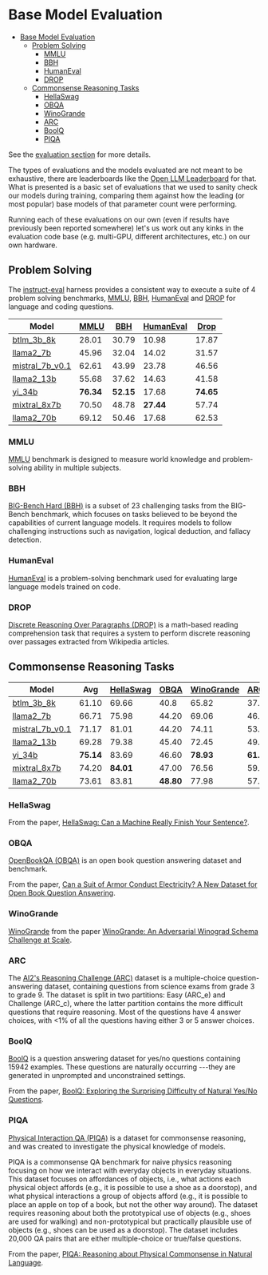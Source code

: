# Base Model Evaluation

- [Base Model Evaluation](#base-model-evaluation)
  - [Problem Solving](#problem-solving)
    - [MMLU](#mmlu)
    - [BBH](#bbh)
    - [HumanEval](#humaneval)
    - [DROP](#drop)
  - [Commonsense Reasoning Tasks](#commonsense-reasoning-tasks)
    - [HellaSwag](#hellaswag)
    - [OBQA](#obqa)
    - [WinoGrande](#winogrande)
    - [ARC](#arc)
    - [BoolQ](#boolq)
    - [PIQA](#piqa)

See the [evaluation section](../evaluation/) for more details.

The types of evaluations and the models evaluated are not meant to be exhaustive, there are leaderboards like the [Open LLM Leaderboard](https://huggingface.co/spaces/HuggingFaceH4/open_llm_leaderboard) for that. What is presented is a basic set of evaluations that we used to sanity check our models during training, comparing them against how the leading (or most popular) base models of that parameter count were performing.

Running each of these evaluations on our own (even if results have previously been reported somewhere) let's us work out any kinks in the evaluation code base (e.g. multi-GPU, different architectures, etc.) on our own hardware.

## Problem Solving

The [instruct-eval](https://github.com/declare-lab/instruct-eval) harness provides a consistent way to execute a suite of 4 problem solving benchmarks, [MMLU](#mmlu), [BBH](#bbh), [HumanEval](#humaneval) and [DROP](#drop) for language and coding questions.

| Model                    | [MMLU](#mmlu)  | [BBH](#bbh)   | [HumanEval](#humaneval) | [Drop](#drop)  |
|--------------------------|-------|-------|-----------|-------|
| [btlm_3b_8k](https://huggingface.co/cerebras/btlm-3b-8k-base) | 28.01	| 30.79 |	10.98 |	17.87 |
| [llama2_7b](../architecture/LLAMA2.md) | 45.96 | 32.04 | 14.02     | 31.57 |
| [mistral_7b_v0.1](https://huggingface.co/mistralai/Mistral-7B-v0.1) | 62.61 | 43.99 | 23.78     | 46.56 |
| [llama2_13b](../architecture/LLAMA2.md) | 55.68 | 37.62 | 14.63     | 41.58 |
| [yi_34b](https://huggingface.co/01-ai/Yi-34B) | **76.34** | **52.15** | 17.68     | **74.65** |
| [mixtral_8x7b](../architecture/Mixtral.md) | 70.50 | 48.78 | **27.44**     | 57.74 |
| [llama2_70b](../architecture/LLAMA2.md) | 69.12 | 50.46 | 17.68     | 62.53 |

### MMLU

[MMLU](https://arxiv.org/abs/2009.03300v3) benchmark is designed to measure world knowledge and problem-solving ability in multiple subjects.

### BBH

[BIG-Bench Hard (BBH)](https://github.com/google/BIG-bench) is a subset of 23 challenging tasks from the BIG-Bench benchmark, which focuses on tasks believed to be beyond the capabilities of current language models. It requires models to follow challenging instructions such as navigation, logical deduction, and fallacy detection.

### HumanEval

[HumanEval](https://github.com/openai/human-eval) is a problem-solving benchmark used for evaluating large language models trained on code.

### DROP

[Discrete Reasoning Over Paragraphs (DROP)](https://aclanthology.org/N19-1246/) is a math-based reading comprehension task that requires a system to perform discrete reasoning over passages extracted from Wikipedia articles.

## Commonsense Reasoning Tasks

| Model                    | Avg   | [HellaSwag](#hellaswag) | [OBQA](#obqa)  | [WinoGrande](#winogrande) | [ARC_c](#arc) | [ARC_e](#arc) | [BoolQ](#boolq) | [PIQA](#piqa)  |
|--------------------------|-----------|-------|------------|-------|-------|-------|-------|-------|
| [btlm_3b_8k](https://huggingface.co/cerebras/btlm-3b-8k-base) | 61.10 |69.66 | 40.8 |	65.82 |	37.63 |	66.92 |	69.48 |	77.42 |
| [llama2_7b](../architecture/LLAMA2.md) | 66.71| 75.98     | 44.20 | 69.06      | 46.33 | 74.58 | 77.74 | 79.11  |
| [mistral_7b_v0.1](https://huggingface.co/mistralai/Mistral-7B-v0.1) | 71.17| 81.01     | 44.20 | 74.11      | 53.67 | 79.46 | 83.61 | 82.15  |
| [llama2_13b](../architecture/LLAMA2.md)| 69.28| 79.38     | 45.40 | 72.45      | 49.15 | 77.53 | 80.55 | 80.52  |
| [yi_34b](https://huggingface.co/01-ai/Yi-34B) | **75.14** | 83.69     | 46.60 | **78.93**      | **61.52** | **84.26** | **88.32** | 82.64  |
| [mixtral_8x7b](../architecture/Mixtral.md)| 74.20 | **84.01** |	47.00 |	76.56 | 59.73 |	83.80 |	84.80 |	**83.51** |
| [llama2_70b](../architecture/LLAMA2.md)| 73.61 | 83.81 |	**48.80** |	77.98 |	57.25 |	80.98 |	83.7 |	82.75 |

### HellaSwag

From the paper, [HellaSwag: Can a Machine Really Finish Your Sentence?](https://arxiv.org/abs/1905.07830).

### OBQA

[OpenBookQA (OBQA)](https://github.com/allenai/OpenBookQA) is an open book question answering dataset and benchmark.

From the paper, [Can a Suit of Armor Conduct Electricity? A New Dataset for Open Book Question Answering](https://www.semanticscholar.org/paper/24c8adb9895b581c441b97e97d33227730ebfdab).

### WinoGrande

[WinoGrande](https://github.com/allenai/winogrande) from the paper [WinoGrande: An Adversarial Winograd Schema Challenge at Scale](https://arxiv.org/abs/1907.10641).

### ARC

The [AI2's Reasoning Challenge (ARC)](https://allenai.org/data/arc) dataset is a multiple-choice question-answering dataset, containing questions from science exams from grade 3 to grade 9. The dataset is split in two partitions: Easy (ARC_e) and Challenge (ARC_c), where the latter partition contains the more difficult questions that require reasoning. Most of the questions have 4 answer choices, with <1% of all the questions having either 3 or 5 answer choices. 

### BoolQ

[BoolQ](https://github.com/google-research-datasets/boolean-questions) is a question answering dataset for yes/no questions containing 15942 examples. These questions are naturally occurring ---they are generated in unprompted and unconstrained settings.

From the paper, [BoolQ: Exploring the Surprising Difficulty of Natural Yes/No Questions](https://arxiv.org/abs/1905.10044).

### PIQA

[Physical Interaction QA (PIQA)](https://github.com/ybisk/ybisk.github.io/tree/master/piqa) is a dataset for commonsense reasoning, and was created to investigate the physical knowledge of models.

PIQA is a commonsense QA benchmark for naive physics reasoning focusing on how we interact with everyday objects in everyday situations. This dataset focuses on affordances of objects, i.e., what actions each physical object affords (e.g., it is possible to use a shoe as a doorstop), and what physical interactions a group of objects afford (e.g., it is possible to place an apple on top of a book, but not the other way around). The dataset requires reasoning about both the prototypical use of objects (e.g., shoes are used for walking) and non-prototypical but practically plausible use of objects (e.g., shoes can be used as a doorstop). The dataset includes 20,000 QA pairs that are either multiple-choice or true/false questions.

From the paper, [PIQA: Reasoning about Physical Commonsense in Natural Language](https://arxiv.org/abs/1911.11641v1).